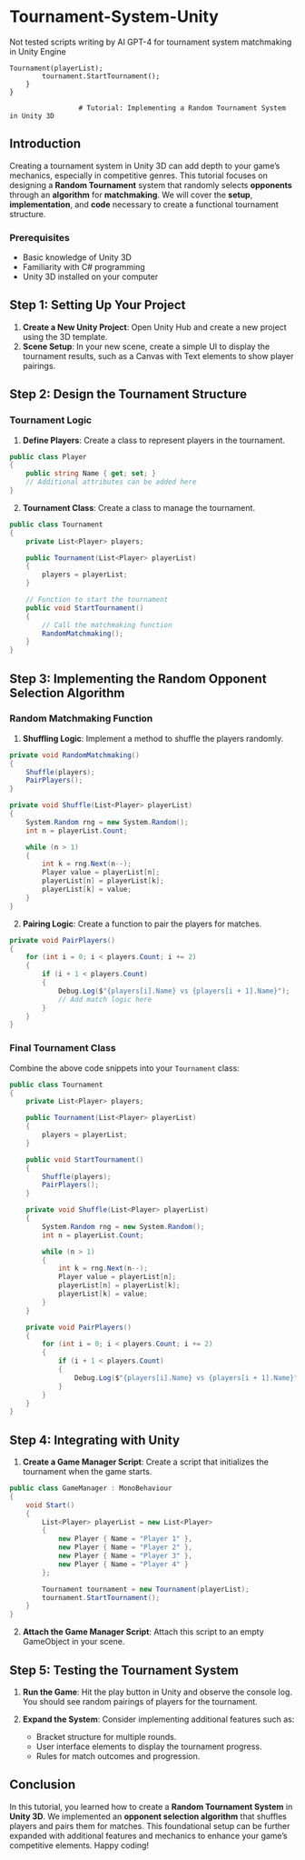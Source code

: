 # Tournament-System-Unity
Not tested scripts writing by AI GPT-4 for tournament system matchmaking in Unity Engine
```
Tournament(playerList);
        tournament.StartTournament();
    }
}
```

				     # Tutorial: Implementing a Random Tournament System in Unity 3D

## Introduction

Creating a tournament system in Unity 3D can add depth to your game’s mechanics, especially in competitive genres. This tutorial focuses on designing a **Random Tournament** system that randomly selects **opponents** through an **algorithm** for **matchmaking**. We will cover the **setup**, **implementation**, and **code** necessary to create a functional tournament structure.

### Prerequisites

- Basic knowledge of Unity 3D
- Familiarity with C# programming
- Unity 3D installed on your computer

## Step 1: Setting Up Your Project

1. **Create a New Unity Project**: Open Unity Hub and create a new project using the 3D template.
2. **Scene Setup**: In your new scene, create a simple UI to display the tournament results, such as a Canvas with Text elements to show player pairings.

## Step 2: Design the Tournament Structure

### Tournament Logic

1. **Define Players**: Create a class to represent players in the tournament.

```csharp
public class Player
{
    public string Name { get; set; }
    // Additional attributes can be added here
}
```

2. **Tournament Class**: Create a class to manage the tournament.

```csharp
public class Tournament
{
    private List<Player> players;

    public Tournament(List<Player> playerList)
    {
        players = playerList;
    }

    // Function to start the tournament
    public void StartTournament()
    {
        // Call the matchmaking function
        RandomMatchmaking();
    }
}
```

## Step 3: Implementing the Random Opponent Selection Algorithm

### Random Matchmaking Function

1. **Shuffling Logic**: Implement a method to shuffle the players randomly.

```csharp
private void RandomMatchmaking()
{
    Shuffle(players);
    PairPlayers();
}

private void Shuffle(List<Player> playerList)
{
    System.Random rng = new System.Random();
    int n = playerList.Count;

    while (n > 1)
    {
        int k = rng.Next(n--);
        Player value = playerList[n];
        playerList[n] = playerList[k];
        playerList[k] = value;
    }
}
```

2. **Pairing Logic**: Create a function to pair the players for matches.

```csharp
private void PairPlayers()
{
    for (int i = 0; i < players.Count; i += 2)
    {
        if (i + 1 < players.Count)
        {
            Debug.Log($"{players[i].Name} vs {players[i + 1].Name}");
            // Add match logic here
        }
    }
}
```

### Final Tournament Class

Combine the above code snippets into your `Tournament` class:

```csharp
public class Tournament
{
    private List<Player> players;

    public Tournament(List<Player> playerList)
    {
        players = playerList;
    }

    public void StartTournament()
    {
        Shuffle(players);
        PairPlayers();
    }

    private void Shuffle(List<Player> playerList)
    {
        System.Random rng = new System.Random();
        int n = playerList.Count;

        while (n > 1)
        {
            int k = rng.Next(n--);
            Player value = playerList[n];
            playerList[n] = playerList[k];
            playerList[k] = value;
        }
    }

    private void PairPlayers()
    {
        for (int i = 0; i < players.Count; i += 2)
        {
            if (i + 1 < players.Count)
            {
                Debug.Log($"{players[i].Name} vs {players[i + 1].Name}");
            }
        }
    }
}
```

## Step 4: Integrating with Unity

1. **Create a Game Manager Script**: Create a script that initializes the tournament when the game starts.

```csharp
public class GameManager : MonoBehaviour
{
    void Start()
    {
        List<Player> playerList = new List<Player>
        {
            new Player { Name = "Player 1" },
            new Player { Name = "Player 2" },
            new Player { Name = "Player 3" },
            new Player { Name = "Player 4" }
        };

        Tournament tournament = new Tournament(playerList);
        tournament.StartTournament();
    }
}
```

2. **Attach the Game Manager Script**: Attach this script to an empty GameObject in your scene.

## Step 5: Testing the Tournament System

1. **Run the Game**: Hit the play button in Unity and observe the console log. You should see random pairings of players for the tournament.

2. **Expand the System**: Consider implementing additional features such as:
   - Bracket structure for multiple rounds.
   - User interface elements to display the tournament progress.
   - Rules for match outcomes and progression.

## Conclusion

In this tutorial, you learned how to create a **Random Tournament System** in **Unity 3D**. We implemented an **opponent selection algorithm** that shuffles players and pairs them for matches. This foundational setup can be further expanded with additional features and mechanics to enhance your game’s competitive elements. Happy coding!

				

				
```

